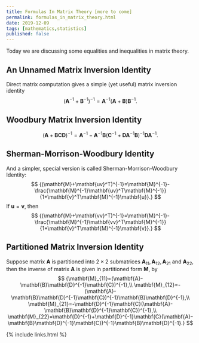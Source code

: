```yaml
---
title: Formulas In Matrix Theory [more to come]
permalink: formulas_in_matrix_theory.html
date: 2019-12-09
tags: [mathematics,statistics]
published: false
---
```


Today we are discussing some equalities and inequalities in matrix theory.

## An Unnamed Matrix Inversion Identity
Direct matrix computation gives a simple (yet useful) matrix inversion identity
$$
    {(\mathbf{A}^{-1}+\mathbf{B}^{-1})^{-1}=\mathbf{A}^{-1}(\mathbf{A}+\mathbf{B})\mathbf{B}^{-1}.}
$$

## Woodbury Matrix Inversion Identity
$$
    {(\mathbf{A}+\mathbf{BCD})^{-1}=\mathbf{A}^{-1}-\mathbf{A}^{-1}\mathbf{B}(\mathbf{C}^{-1}+\mathbf{D}\mathbf{A}^{-1}\mathbf{B})^{-1}\mathbf{D}\mathbf{A}^{-1}.}
$$

## Sherman-Morrison-Woodbury Identity
And a simpler, special version is called Sherman-Morrison-Woodbury Identity:
$$
    {(\mathbf{M}+\mathbf{uv}^T)^{-1}=\mathbf{M}^{-1}-\frac{\mathbf{M}^{-1}\mathbf{uv}^T\mathbf{M}^{-1}}{1+\mathbf{v}^T\mathbf{M}^{-1}\mathbf{u}}.}
$$
If $\mathbf{u}=\mathbf{v}$, then
$$
    {(\mathbf{M}+\mathbf{vv}^T)^{-1}=\mathbf{M}^{-1}-\frac{\mathbf{M}^{-1}\mathbf{vv}^T\mathbf{M}^{-1}}{1+\mathbf{v}^T\mathbf{M}^{-1}\mathbf{v}}.}
$$

## Partitioned Matrix Inversion Identity
Suppose matrix $\mathbf{A}$ is partitioned into $2\times2$ submatrices
$\mathbf{A}_{11},\mathbf{A}_{12},\mathbf{A}_{21}$ and $\mathbf{A}_{22}$, then the inverse of matrix $\mathbf{A}$ is
given in partitioned form $\mathbf{M}$, by
$$
    {\mathbf{M}_{11}=(\mathbf{A}-\mathbf{B}\mathbf{D}^{-1}\mathbf{C})^{-1},\\
    \mathbf{M}_{12}=-(\mathbf{A}-\mathbf{B}\mathbf{D}^{-1}\mathbf{C})^{-1}\mathbf{B}\mathbf{D}^{-1},\\
    \mathbf{M}_{21}=-\mathbf{D}^{-1}\mathbf{C}(\mathbf{A}-\mathbf{B}\mathbf{D}^{-1}\mathbf{C})^{-1},\\
    \mathbf{M}_{22}=\mathbf{D}^{-1}+\mathbf{D}^{-1}\mathbf{C}(\mathbf{A}-\mathbf{B}\mathbf{D}^{-1}\mathbf{C})^{-1}\mathbf{B}\mathbf{D}^{-1}.}
$$

{% include links.html %}
